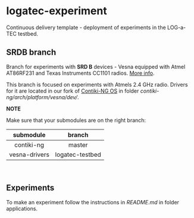 # logatec-experiment

Continuous delivery template - deployment of experiments in the LOG-a-TEC testbed.

## SRDB branch

Branch for experiments with **SRD B** devices - Vesna equipped with Atmel AT86RF231 and Texas Instruments CC1101 radios. 
[More info](http://log-a-tec.eu/ap-cradio.html#hardware "Official web-site").

This branch is focused on experiments with Atmels 2.4 GHz radio. Drivers for it are located in our fork of [Contiki-NG OS](https://github.com/gcerar/contiki-ng) in folder *contiki-ng/arch/platform/vesna/dev/*. 

**NOTE**

Make sure that your submodules are on the right branch:

| submodule | branch |
| :-------: | :----: |
| contiki-ng | master |
| vesna-drivers | logatec-testbed | 

<br>

## Experiments

To make an experiment follow the instructions in *README.md* in folder applications.
